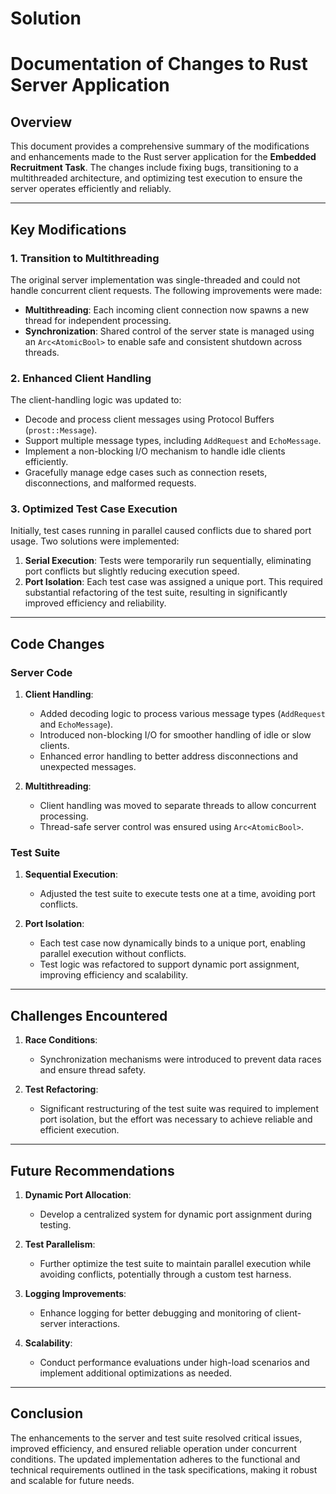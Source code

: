 # Solution
# Documentation of Changes to Rust Server Application

## Overview
This document provides a comprehensive summary of the modifications and enhancements made to the Rust server application for the **Embedded Recruitment Task**. The changes include fixing bugs, transitioning to a multithreaded architecture, and optimizing test execution to ensure the server operates efficiently and reliably.

---

## Key Modifications

### 1. Transition to Multithreading
The original server implementation was single-threaded and could not handle concurrent client requests. The following improvements were made:
- **Multithreading**: Each incoming client connection now spawns a new thread for independent processing.
- **Synchronization**: Shared control of the server state is managed using an `Arc<AtomicBool>` to enable safe and consistent shutdown across threads.

### 2. Enhanced Client Handling
The client-handling logic was updated to:
- Decode and process client messages using Protocol Buffers (`prost::Message`).
- Support multiple message types, including `AddRequest` and `EchoMessage`.
- Implement a non-blocking I/O mechanism to handle idle clients efficiently.
- Gracefully manage edge cases such as connection resets, disconnections, and malformed requests.

### 3. Optimized Test Case Execution
Initially, test cases running in parallel caused conflicts due to shared port usage. Two solutions were implemented:
1. **Serial Execution**: Tests were temporarily run sequentially, eliminating port conflicts but slightly reducing execution speed.
2. **Port Isolation**: Each test case was assigned a unique port. This required substantial refactoring of the test suite, resulting in significantly improved efficiency and reliability.

---

## Code Changes

### Server Code
1. **Client Handling**:
   - Added decoding logic to process various message types (`AddRequest` and `EchoMessage`).
   - Introduced non-blocking I/O for smoother handling of idle or slow clients.
   - Enhanced error handling to better address disconnections and unexpected messages.

2. **Multithreading**:
   - Client handling was moved to separate threads to allow concurrent processing.
   - Thread-safe server control was ensured using `Arc<AtomicBool>`.

### Test Suite
1. **Sequential Execution**:
   - Adjusted the test suite to execute tests one at a time, avoiding port conflicts.

2. **Port Isolation**:
   - Each test case now dynamically binds to a unique port, enabling parallel execution without conflicts.
   - Test logic was refactored to support dynamic port assignment, improving efficiency and scalability.

---

## Challenges Encountered

1. **Race Conditions**:
   - Synchronization mechanisms were introduced to prevent data races and ensure thread safety.

2. **Test Refactoring**:
   - Significant restructuring of the test suite was required to implement port isolation, but the effort was necessary to achieve reliable and efficient execution.

---

## Future Recommendations

1. **Dynamic Port Allocation**:
   - Develop a centralized system for dynamic port assignment during testing.

2. **Test Parallelism**:
   - Further optimize the test suite to maintain parallel execution while avoiding conflicts, potentially through a custom test harness.

3. **Logging Improvements**:
   - Enhance logging for better debugging and monitoring of client-server interactions.

4. **Scalability**:
   - Conduct performance evaluations under high-load scenarios and implement additional optimizations as needed.

---

## Conclusion
The enhancements to the server and test suite resolved critical issues, improved efficiency, and ensured reliable operation under concurrent conditions. The updated implementation adheres to the functional and technical requirements outlined in the task specifications, making it robust and scalable for future needs.


